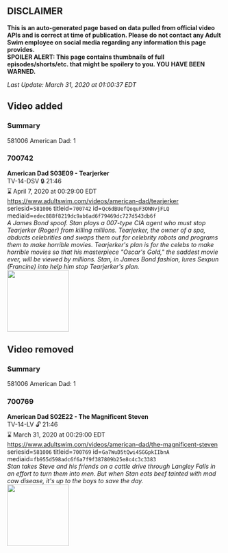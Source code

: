 ## DISCLAIMER
**This is an auto-generated page based on data pulled from official video APIs and is correct at time of publication. Please do not contact any Adult Swim employee on social media regarding any information this page provides.**  
**SPOILER ALERT: This page contains thumbnails of full episodes/shorts/etc. that might be spoilery to you. YOU HAVE BEEN WARNED.**  

_Last Update: March 31, 2020 at 01:00:37 EDT_
## Video added
### Summary
581006 American Dad: 1  
### 700742
**American Dad S03E09 - Tearjerker**  
TV-14-DSV 🔒 21:46  
⌛ April 7, 2020 at 00:29:00 EDT  
https://www.adultswim.com/videos/american-dad/tearjerker  
seriesid=`581006` titleid=`700742` id=`Qc6dBUefQoquF3ONNvjFLQ` mediaid=`edec888f8219dc9ab6ad6f79469dc727d543db6f`  
_A James Bond spoof. Stan plays a 007-type CIA agent who must stop Tearjerker (Roger) from killing millions. Tearjerker, the owner of a spa, abducts celebrities and swaps them out for celebrity robots and programs them to make horrible movies. Tearjerker's plan is for the celebs to make horrible movies so that his masterpiece "Oscar's Gold," the saddest movie ever, will be viewed by millions. Stan, in James Bond fashion, lures Sexpun (Francine) into help him stop Tearjerker's plan._  
<a href="https://i.cdn.turner.com/adultswim/big/image-upload/thumbnails/thumb-2_image-151994034933016.jpg"><img src="https://i.cdn.turner.com/adultswim/big/image-upload/thumbnails/thumb-2_image-151994034933016.jpg" height="144px" /></a>
## Video removed
### Summary
581006 American Dad: 1  
### 700769
**American Dad S02E22 - The Magnificent Steven**  
TV-14-LV 🔓 21:46  
⌛ March 31, 2020 at 00:29:00 EDT  
https://www.adultswim.com/videos/american-dad/the-magnificent-steven  
seriesid=`581006` titleid=`700769` id=`Ga7WuD5tQwi4SGGpkIIbnA` mediaid=`fb955d598adc6f6a7f9f387809b25e8c4c3c3383`  
_Stan takes Steve and his friends on a cattle drive through Langley Falls in an effort to turn them into men. But when Stan eats beef tainted with mad cow disease, it's up to the boys to save the day._  
<a href="https://i.cdn.turner.com/adultswim/big/image-upload/thumbnails/thumb-2_image-15199347519259.jpg"><img src="https://i.cdn.turner.com/adultswim/big/image-upload/thumbnails/thumb-2_image-15199347519259.jpg" height="144px" /></a>
